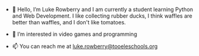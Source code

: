 - 👋 Hello, I’m Luke Rowberry and I am currently a student learning Python and Web Development. I like collecting rubber ducks, I think waffles are better than waffles, and I don't like tomatoes. 

- 👀 I’m interested in video games and programming

- 📫 You can reach me at luke.rowberry@tooeleschools.org
